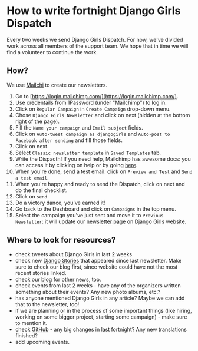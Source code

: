 # How to write fortnight Django Girls Dispatch

Every two weeks we send Django Girls Dispatch. For now, we've divided work across all members of the support team. We hope that in time we will find a volunteer to continue the work.

## How?

We use [Mailchi](https://login.mailchimp.com/) to create our newsletters.

1. Go to [https://login.mailchimp.com/](https://login.mailchimp.com/).
2. Use credentails from 1Password (under "Mailchimp") to log in.
3. Click on `Regular Campaign` in `Create Campaign` drop-down menu.
4. Chose `Django Girls Newsletter` and click on next (hidden at the bottom right of the page).
5. Fill the `Name your campaign` and `Email subject` fields.
6. Click on `Auto-tweet campaign as djangogirls` and `Auto-post to Facebook after sending` and fill those fields.
7. Click on next.
8. Select `Classic newsletter template` in `Saved Templates` tab.
9. Write the Dispacth! If you need help, Mailchimp has awesome docs: you can access it by clicking on help or by going [here](http://kb.mailchimp.com/).
10. When you're done, send a test email: click on `Preview and Test` and `Send a test email`.
11. When you're happy and ready to send the Dispatch, click on next and do the final checklist.
12. Click on `send`
13. Do a victory dance, you've earned it!
14. Go back to the Dashboard and click on `Campaigns` in the top menu.
15. Select the campaign you've just sent and move it to `Previous Newsletter`: it will update our [newsletter page](https://djangogirls.org/newsletter/) on Django Girls website.

## Where to look for resources?

* check tweets about Django Girls in last 2 weeks
* check new [Django Stories](https://djangogirls.org/story/) that appeared since last newsletter. Make sure to check our blog first, since website could have not the most recent stories linked.
* check our [blog](http://blog.djangogirls.org/) for other news, too.
* check events from last 2 weeks - have any of the organizers written something about their events? Any new photo albums, etc.?
* has anyone mentioned Django Girls in any article? Maybe we can add that to the newsletter, too!
* if we are planning or in the process of some important things (like hiring, working on some bigger project, starting some campaign) - make sure to mention it. 
* check [GitHub](https://github.com/DjangoGirls/tutorial) - any big changes in last fortnight? Any new translations finished?
* add upcoming events.
